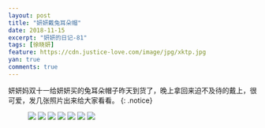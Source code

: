 ```yaml
---
layout: post
title: "妍妍戴兔耳朵帽"
date: 2018-11-15
excerpt: "妍妍的日记-81"
tags: [徐晓妍]
feature: https://cdn.justice-love.com/image/jpg/xktp.jpg
yan: true
comments: true
---
```

妍妍妈双十一给妍妍买的兔耳朵帽子昨天到货了，晚上拿回来迫不及待的戴上，很可爱，发几张照片出来给大家看看。
{: .notice}
<figure>
    <img src="{{ site.staticUrl }}/yanyan/image/tuerduomaozi0.jpg" />
    <img src="{{ site.staticUrl }}/yanyan/image/tuerduomaozi1.jpg" />
    <img src="{{ site.staticUrl }}/yanyan/image/tuerduomaozi2.jpg" />
    <img src="{{ site.staticUrl }}/yanyan/image/tuerduomaozi3.jpg" />
    <img src="{{ site.staticUrl }}/yanyan/image/tuerduomaozi4.jpg" />
    <img src="{{ site.staticUrl }}/yanyan/image/tuerduomaozi5.jpg" />
    <img src="{{ site.staticUrl }}/yanyan/image/tuerduomaozi6.jpg" />
</figure>
